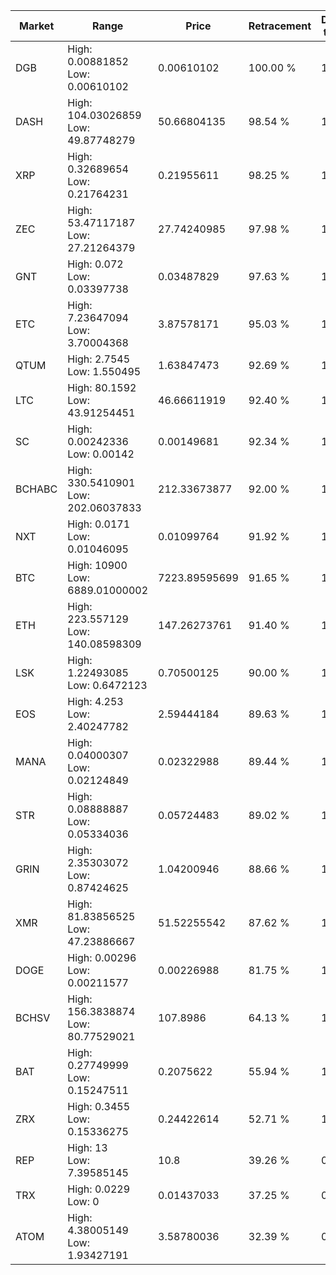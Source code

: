 | Market | Range | Price| Retracement | Doubles to 50% |
| --- | --- | --- | --- | --- |
| DGB | High: 0.00881852<br />Low: 0.00610102 | 0.00610102 | 100.00 % | 1.22 |
| DASH | High: 104.03026859<br />Low: 49.87748279 | 50.66804135 | 98.54 % | 1.52 |
| XRP | High: 0.32689654<br />Low: 0.21764231 | 0.21955611 | 98.25 % | 1.24 |
| ZEC | High: 53.47117187<br />Low: 27.21264379 | 27.74240985 | 97.98 % | 1.45 |
| GNT | High: 0.072<br />Low: 0.03397738 | 0.03487829 | 97.63 % | 1.52 |
| ETC | High: 7.23647094<br />Low: 3.70004368 | 3.87578171 | 95.03 % | 1.41 |
| QTUM | High: 2.7545<br />Low: 1.550495 | 1.63847473 | 92.69 % | 1.31 |
| LTC | High: 80.1592<br />Low: 43.91254451 | 46.66611919 | 92.40 % | 1.33 |
| SC | High: 0.00242336<br />Low: 0.00142 | 0.00149681 | 92.34 % | 1.28 |
| BCHABC | High: 330.5410901<br />Low: 202.06037833 | 212.33673877 | 92.00 % | 1.25 |
| NXT | High: 0.0171<br />Low: 0.01046095 | 0.01099764 | 91.92 % | 1.25 |
| BTC | High: 10900<br />Low: 6889.01000002 | 7223.89595699 | 91.65 % | 1.23 |
| ETH | High: 223.557129<br />Low: 140.08598309 | 147.26273761 | 91.40 % | 1.23 |
| LSK | High: 1.22493085<br />Low: 0.6472123 | 0.70500125 | 90.00 % | 1.33 |
| EOS | High: 4.253<br />Low: 2.40247782 | 2.59444184 | 89.63 % | 1.28 |
| MANA | High: 0.04000307<br />Low: 0.02124849 | 0.02322988 | 89.44 % | 1.32 |
| STR | High: 0.08888887<br />Low: 0.05334036 | 0.05724483 | 89.02 % | 1.24 |
| GRIN | High: 2.35303072<br />Low: 0.87424625 | 1.04200946 | 88.66 % | 1.55 |
| XMR | High: 81.83856525<br />Low: 47.23886667 | 51.52255542 | 87.62 % | 1.25 |
| DOGE | High: 0.00296<br />Low: 0.00211577 | 0.00226988 | 81.75 % | 1.12 |
| BCHSV | High: 156.3838874<br />Low: 80.77529021 | 107.8986 | 64.13 % | 1.10 |
| BAT | High: 0.27749999<br />Low: 0.15247511 | 0.2075622 | 55.94 % | 1.04 |
| ZRX | High: 0.3455<br />Low: 0.15336275 | 0.24422614 | 52.71 % | 1.02 |
| REP | High: 13<br />Low: 7.39585145 | 10.8 | 39.26 % | 0.00 |
| TRX | High: 0.0229<br />Low: 0 | 0.01437033 | 37.25 % | 0.00 |
| ATOM | High: 4.38005149<br />Low: 1.93427191 | 3.58780036 | 32.39 % | 0.00 |

